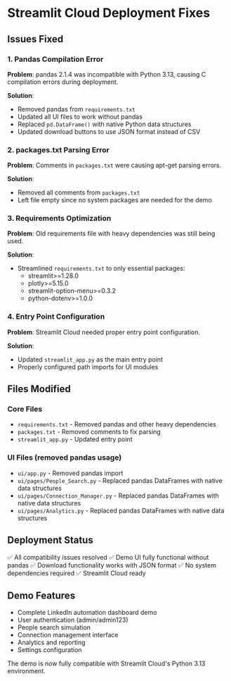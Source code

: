 # Streamlit Cloud Deployment Fixes

## Issues Fixed

### 1. Pandas Compilation Error
**Problem**: pandas 2.1.4 was incompatible with Python 3.13, causing C compilation errors during deployment.

**Solution**: 
- Removed pandas from `requirements.txt`
- Updated all UI files to work without pandas
- Replaced `pd.DataFrame()` with native Python data structures
- Updated download buttons to use JSON format instead of CSV

### 2. packages.txt Parsing Error
**Problem**: Comments in `packages.txt` were causing apt-get parsing errors.

**Solution**: 
- Removed all comments from `packages.txt`
- Left file empty since no system packages are needed for the demo

### 3. Requirements Optimization
**Problem**: Old requirements file with heavy dependencies was still being used.

**Solution**: 
- Streamlined `requirements.txt` to only essential packages:
  - streamlit>=1.28.0
  - plotly>=5.15.0
  - streamlit-option-menu>=0.3.2
  - python-dotenv>=1.0.0

### 4. Entry Point Configuration
**Problem**: Streamlit Cloud needed proper entry point configuration.

**Solution**: 
- Updated `streamlit_app.py` as the main entry point
- Properly configured path imports for UI modules

## Files Modified

### Core Files
- `requirements.txt` - Removed pandas and other heavy dependencies
- `packages.txt` - Removed comments to fix parsing
- `streamlit_app.py` - Updated entry point

### UI Files (removed pandas usage)
- `ui/app.py` - Removed pandas import
- `ui/pages/People_Search.py` - Replaced pandas DataFrames with native data structures
- `ui/pages/Connection_Manager.py` - Replaced pandas DataFrames with native data structures  
- `ui/pages/Analytics.py` - Replaced pandas DataFrames with native data structures

## Deployment Status
✅ All compatibility issues resolved
✅ Demo UI fully functional without pandas
✅ Download functionality works with JSON format
✅ No system dependencies required
✅ Streamlit Cloud ready

## Demo Features
- Complete LinkedIn automation dashboard demo
- User authentication (admin/admin123)
- People search simulation
- Connection management interface
- Analytics and reporting
- Settings configuration

The demo is now fully compatible with Streamlit Cloud's Python 3.13 environment.